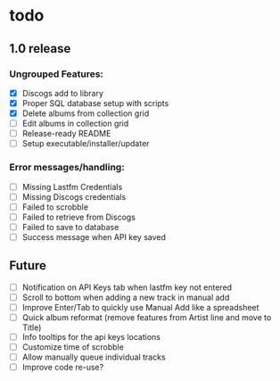 # todo
## 1.0 release

### Ungrouped Features:
- [x] Discogs add to library
- [x] Proper SQL database setup with scripts
- [x] Delete albums from collection grid
- [ ] Edit albums in collection grid
- [ ] Release-ready README
- [ ] Setup executable/installer/updater

### Error messages/handling:
- [ ] Missing Lastfm Credentials
- [ ] Missing Discogs credentials
- [ ] Failed to scrobble
- [ ] Failed to retrieve from Discogs
- [ ] Failed to save to database
- [ ] Success message when API key saved

## Future
- [ ] Notification on API Keys tab when lastfm key not entered
- [ ] Scroll to bottom when adding a new track in manual add
- [ ] Improve Enter/Tab to quickly use Manual Add like a spreadsheet
- [ ] Quick album reformat (remove features from Artist line and move to Title)
- [ ] Info tooltips for the api keys locations
- [ ] Customize time of scrobble
- [ ] Allow manually queue individual tracks
- [ ] Improve code re-use?
